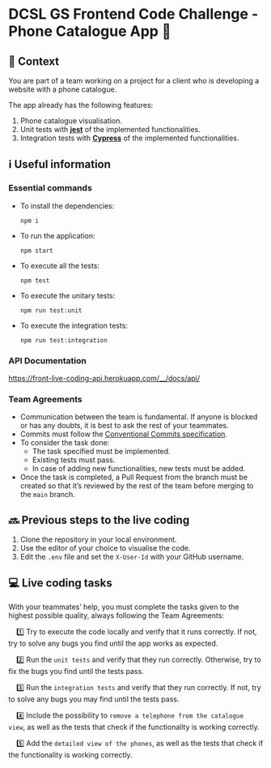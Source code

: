 # DCSL GS Frontend Code Challenge - Phone Catalogue App 📱

## 💭 Context

You are part of a team working on a project for a client who is developing a website with a phone catalogue.

The app already has the following features:

1. Phone catalogue visualisation.
2. Unit tests with __[jest](https://jestjs.io/)__ of the implemented functionalities.
3. Integration tests with __[Cypress](https://www.cypress.io/)__ of the implemented functionalities.

## ℹ️ Useful information

### __Essential commands__

- To install the dependencies:

   ```
   npm i
   ```

- To run the application:

   ```
   npm start
   ```

- To execute all the tests:

   ```
   npm test
   ```

- To execute the unitary tests:

   ```
   npm run test:unit
   ```

- To execute the integration tests:

   ```
   npm run test:integration
   ```

### __API Documentation__

https://front-live-coding-api.herokuapp.com/__/docs/api/

### __Team Agreements__

- Communication between the team is fundamental. If anyone is blocked or has any doubts, it is best to ask the rest of your teammates.
- Commits must follow the [Conventional Commits specification](https://www.conventionalcommits.org/en/v1.0.0/).
- To consider the task done:
   - The task specified must be implemented.
   - Existing tests must pass.
   - In case of adding new functionalities, new tests must be added.
- Once the task is completed, a Pull Request from the branch must be created so that it’s reviewed by the rest of the team before merging to the `main` branch.

## 🔜 Previous steps to the live coding

1. Clone the repository in your local environment.
2. Use the editor of your choice to visualise the code.
3. Edit the `.env` file and set the `X-User-Id` with your GitHub username.

## 💻 Live coding tasks

With your teammates’ help, you must complete the tasks given to the highest possible quality, always following the Team Agreements:

&nbsp;&nbsp;&nbsp;&nbsp;1️⃣ Try to execute the code locally and verify that it runs correctly. If not, try to solve any bugs you find until the app works as expected.

&nbsp;&nbsp;&nbsp;&nbsp;2️⃣ Run the `unit tests` and verify that they run correctly. Otherwise, try to fix the bugs you find until the tests pass.

&nbsp;&nbsp;&nbsp;&nbsp;3️⃣ Run the `integration tests` and verify that they run correctly. If not, try to solve any bugs you may find until the tests pass.


&nbsp;&nbsp;&nbsp;&nbsp;4️⃣ Include the possibility to `remove a telephone from the catalogue view`, as well as the tests that check if the functionality is working correctly.

&nbsp;&nbsp;&nbsp;&nbsp;5️⃣ Add the `detailed view of the phones`, as well as the tests that check if the functionality is working correctly.
